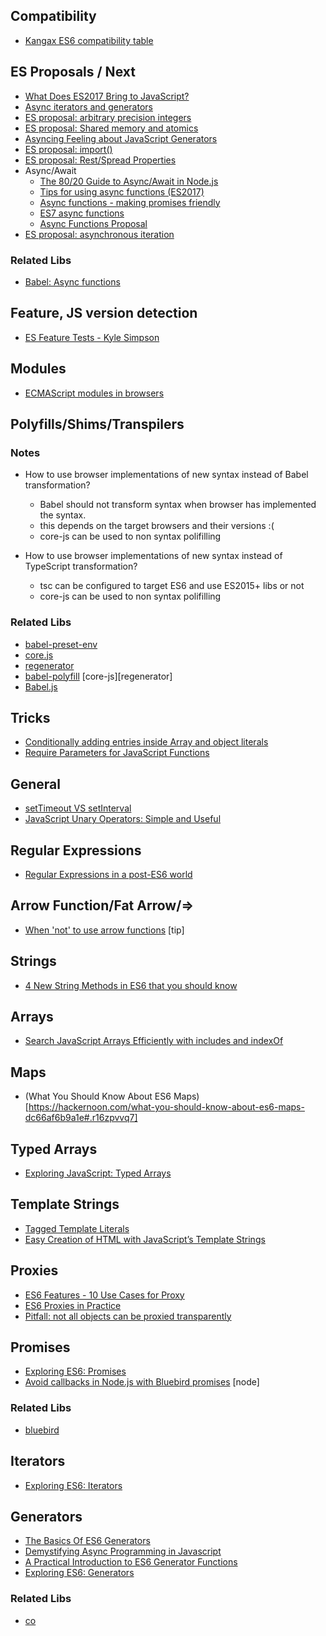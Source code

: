## Compatibility
- [Kangax ES6 compatibility table](http://kangax.github.io/compat-table/es6/)


## ES Proposals / Next
- [What Does ES2017 Bring to JavaScript?](https://appendto.com/2017/04/what-does-es2017-bring-to-javascript/)
- [Async iterators and generators](https://jakearchibald.com/2017/async-iterators-and-generators/)
- [ES proposal: arbitrary precision integers](http://2ality.com/2017/03/es-integer.html)
- [ES proposal: Shared memory and atomics](http://www.2ality.com/2017/01/shared-array-buffer.html)
- [Asyncing Feeling about JavaScript Generators](https://www.bignerdranch.com/blog/asyncing-feeling-about-javascript-generators/)
- [ES proposal: import()](http://www.2ality.com/2017/01/import-operator.html)
- [ES proposal: Rest/Spread Properties](http://www.2ality.com/2016/10/rest-spread-properties.html)
- Async/Await
  - [The 80/20 Guide to Async/Await in Node.js](http://thecodebarbarian.com/80-20-guide-to-async-await-in-node.js.html)
  - [Tips for using async functions (ES2017)](http://www.2ality.com/2016/10/async-function-tips.html)
  - [Async functions - making promises friendly](https://developers.google.com/web/fundamentals/getting-started/primers/async-functions)
  - [ES7 async functions](https://jakearchibald.com/2014/es7-async-functions/)
  - [Async Functions Proposal](https://tc39.github.io/ecmascript-asyncawait/)
- [ES proposal: asynchronous iteration](http://www.2ality.com/2016/10/asynchronous-iteration.html)

### Related Libs
- [Babel: Async functions](https://babeljs.io/docs/plugins/syntax-async-functions/)


## Feature, JS version detection
- [ES Feature Tests - Kyle Simpson](https://github.com/getify/es-feature-tests)


## Modules
- [ECMAScript modules in browsers](https://jakearchibald.com/2017/es-modules-in-browsers/)


## Polyfills/Shims/Transpilers

### Notes
- How to use browser implementations of new syntax instead of Babel transformation?
  - Babel should not transform syntax when browser has implemented the syntax.
  - this depends on the target browsers and their versions :(
  - core-js can be used to non syntax polifilling

- How to use browser implementations of new syntax instead of TypeScript transformation?
  - tsc can be configured to target ES6 and use ES2015+ libs or not
  - core-js can be used to non syntax polifilling

### Related Libs

- [babel-preset-env](https://github.com/babel/babel-preset-env)
- [core.js](https://github.com/zloirock/core-js)
- [regenerator](https://github.com/facebook/regenerator)
- [babel-polyfill](http://babeljs.io/docs/usage/polyfill/) [core-js][regenerator]
- [Babel.js](https://babeljs.io)


## Tricks
- [Conditionally adding entries inside Array and object literals](http://2ality.com/2017/04/conditional-literal-entries.html)
- [Require Parameters for JavaScript Functions](https://davidwalsh.name/javascript-function-parameters)


## General
- [setTimeout VS setInterval](https://develoger.com/settimeout-vs-setinterval-cff85142555b#.kia6u6hik)
- [JavaScript Unary Operators: Simple and Useful](https://scotch.io/tutorials/javascript-unary-operators-simple-and-useful)


## Regular Expressions
- [Regular Expressions in a post-ES6 world](https://ponyfoo.com/articles/regular-expressions-post-es6)


## Arrow Function/Fat Arrow/=>
- [When 'not' to use arrow functions](https://rainsoft.io/when-not-to-use-arrow-functions-in-javascript/) [tip]


## Strings
- [4 New String Methods in ES6 that you should know](http://wesbos.com/new-es6-string-methods/)


## Arrays
- [Search JavaScript Arrays Efficiently with includes and indexOf](http://thenewcode.com/1152/Search-JavaScript-Arrays-Efficiently-with-includes-and-indexOf)


## Maps
- (What You Should Know About ES6 Maps)[https://hackernoon.com/what-you-should-know-about-es6-maps-dc66af6b9a1e#.r16zpvvq7]


## Typed Arrays
- [Exploring JavaScript: Typed Arrays](https://codingbox.io/exploring-javascript-typed-arrays-c8fd4f8bd24f#.cotf6ljbp)


## Template Strings
- [Tagged Template Literals](http://wesbos.com/tagged-template-literals/)
- [Easy Creation of HTML with JavaScript’s Template Strings](http://wesbos.com/template-strings-html/)


## Proxies
- [ES6 Features - 10 Use Cases for Proxy](http://dealwithjs.io/es6-features-10-use-cases-for-proxy/)
- [ES6 Proxies in Practice](http://www.zsoltnagy.eu/es6-proxies-in-practice/)
- [Pitfall: not all objects can be proxied transparently](http://www.2ality.com/2016/11/proxying-builtins.html)

## Promises
- [Exploring ES6: Promises](http://exploringjs.com/es6/ch_promises.html)
- [Avoid callbacks in Node.js with Bluebird promises](http://www.applandeo.com/en/avoid-callbacks-nodejs-bluebird-promises/) [node]

### Related Libs
- [bluebird](http://bluebirdjs.com/docs/getting-started.html)


## Iterators
- [Exploring ES6: Iterators](http://exploringjs.com/es6/ch_iteration.html)


## Generators
- [The Basics Of ES6 Generators](https://davidwalsh.name/es6-generators)
- [Demystifying Async Programming in Javascript](https://blog.usebutton.com/demystifying-async-programming-in-javascript-47e417566f61#.q3sxfsxsk)
- [A Practical Introduction to ES6 Generator Functions](http://thejsguy.com/2016/10/15/a-practical-introduction-to-es6-generator-functions.html)
- [Exploring ES6: Generators](http://exploringjs.com/es6/ch_generators.html)

### Related Libs
- [co](https://github.com/tj/co)
